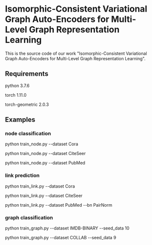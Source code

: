 # Isomorphic-Consistent Variational Graph Auto-Encoders for Multi-Level Graph Representation Learning

This is the source code of our work "Isomorphic-Consistent Variational Graph Auto-Encoders for Multi-Level Graph Representation Learning".

## Requirements

python 3.7.6

torch 1.11.0

torch-geometric 2.0.3

## Examples

### node classification

python train_node.py --dataset Cora

python train_node.py --dataset CiteSeer

python train_node.py --dataset PubMed

### link prediction

python train_link.py --dataset Cora

python train_link.py --dataset CiteSeer

python train_link.py --dataset PubMed --bn PairNorm

### graph classification

python train_graph.py --dataset IMDB-BINARY --seed_data 10

python train_graph.py --dataset COLLAB --seed_data 9
